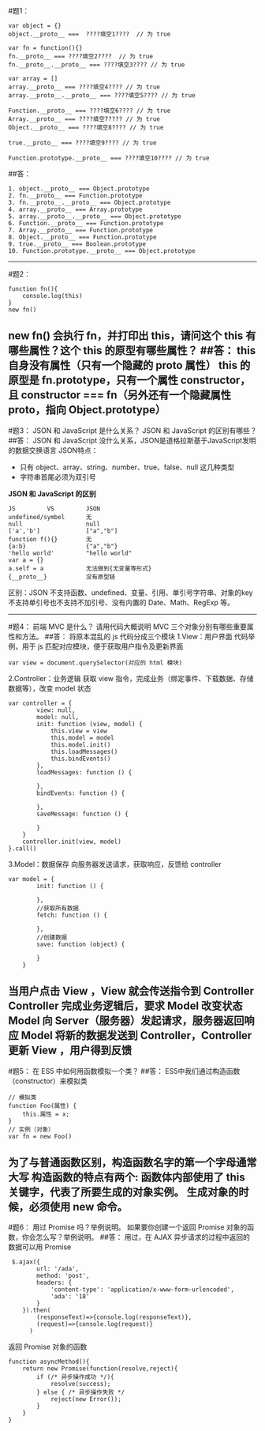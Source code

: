 #题1：
```
var object = {}
object.__proto__ ===  ????填空1????  // 为 true

var fn = function(){}
fn.__proto__ === ????填空2????  // 为 true
fn.__proto__.__proto__ === ????填空3???? // 为 true

var array = []
array.__proto__ === ????填空4???? // 为 true
array.__proto__.__proto__ === ????填空5???? // 为 true

Function.__proto__ === ????填空6???? // 为 true
Array.__proto__ === ????填空7???? // 为 true
Object.__proto__ === ????填空8???? // 为 true

true.__proto__ === ????填空9???? // 为 true

Function.prototype.__proto__ === ????填空10???? // 为 true
```
##答：
```
1. object.__proto__ === Object.prototype
2. fn.__proto__ === Function.prototype
3. fn.__proto__.__proto__ === Object.prototype
4. array.__proto__ === Array.prototype
5. array.__proto__.__proto__ === Object.prototype
6. Function.__proto__ === Function.prototype
7. Array.__proto__ === Function.prototype
8. Object.__proto__ === Function.prototype
9. true.__proto__ === Boolean.prototype
10. Function.prototype.__proto__ === Object.prototype
```
---
#题2：
```
function fn(){
    console.log(this)
}
new fn()
```
new fn() 会执行 fn，并打印出 this，请问这个 this 有哪些属性？这个 this 的原型有哪些属性？
##答：
this 自身没有属性（只有一个隐藏的 __proto__ 属性）
this 的原型是 fn.prototype，只有一个属性 constructor，且 constructor === fn（另外还有一个隐藏属性 __proto__，指向 Object.prototype）
---
#题3：
JSON 和 JavaScript 是什么关系？
JSON 和 JavaScript 的区别有哪些？
##答：
JSON 和 JavaScript 没什么关系，JSON是道格拉斯基于JavaScript发明的数据交换语言
JSON特点：
  - 只有 object、array、string、number、true、false、null 这几种类型
  - 字符串首尾必须为双引号
  
**JSON 和 JavaScript 的区别**
```
JS         VS         JSON
undefined/symbel      无
null                  null
['a','b']             ["a","b"]
function f(){}        无
{a:b}                 {"a","b"}
'hello world'         "hello world"
var a = {}
a.self = a            无法做到{无变量等形式}
{__proto__}           没有原型链
```
区别：JSON 不支持函数、undefined、变量、引用、单引号字符串、对象的key不支持单引号也不支持不加引号、没有内置的 Date、Math、RegExp 等。

---
#题4：
前端 MVC 是什么？
请用代码大概说明 MVC 三个对象分别有哪些重要属性和方法。
##答：
将原本混乱的 js 代码分成三个模块
1.View：用户界面
代码举例，用于 js 匹配对应模块，便于获取用户指令及更新界面
```
var view = document.querySelector(对应的 html 模块)
```
2.Controller：业务逻辑
获取 view 指令，完成业务（绑定事件、下载数据、存储数据等），改变 model 状态
```
var controller = {
        view: null,
        model: null,
        init: function (view, model) {
            this.view = view
            this.model = model
            this.model.init()
            this.loadMessages()
            this.bindEvents()
        },
        loadMessages: function () {
            
        },
        bindEvents: function () {
            
        },
        saveMessage: function () {
           
        }
    }
    controller.init(view, model)
}.call()
```
3.Model：数据保存
向服务器发送请求，获取响应，反馈给 controller
```
var model = {
        init: function () {
            
        },
        //获取所有数据
        fetch: function () {
            
        },
        //创建数据
        save: function (object) {
           
        }
    }
```

当用户点击 View ，View 就会传送指令到 Controller
Controller 完成业务逻辑后，要求 Model 改变状态
Model 向 Server（服务器）发起请求，服务器返回响应
Model 将新的数据发送到 Controller，Controller 更新 View ，用户得到反馈
---
#题5：
在 ES5 中如何用函数模拟一个类？
##答：
ES5中我们通过构造函数（constructor）来模拟类
```
// 模拟类
function Foo(属性) {
    this.属性 = x;
}
// 实例（对象）
var fn = new Foo()
```
为了与普通函数区别，构造函数名字的第一个字母通常大写
**构造函数的特点有两个:
函数体内部使用了 this 关键字，代表了所要生成的对象实例。
生成对象的时候，必须使用 new 命令。**
---
#题6：
用过 Promise 吗？举例说明。
如果要你创建一个返回 Promise 对象的函数，你会怎么写？举例说明。
##答：
用过，在 AJAX 异步请求的过程中返回的数据可以用 Promise 
```
 $.ajax({
        url: '/ada',
        method: 'post',
        headers: {
            'content-type': 'application/x-www-form-urlencoded',
            'ada': '18'
        }
    }).then(
        (responseText)=>{console.log(responseText)},
        (request)=>{console.log(request)}
      )
```
返回 Promise 对象的函数
```
function asyncMethod(){
    return new Promise(function(resolve,reject){
        if (/* 异步操作成功 */){
            resolve(success);
        } else { /* 异步操作失败 */
            reject(new Error());
        }
    }
}
```
